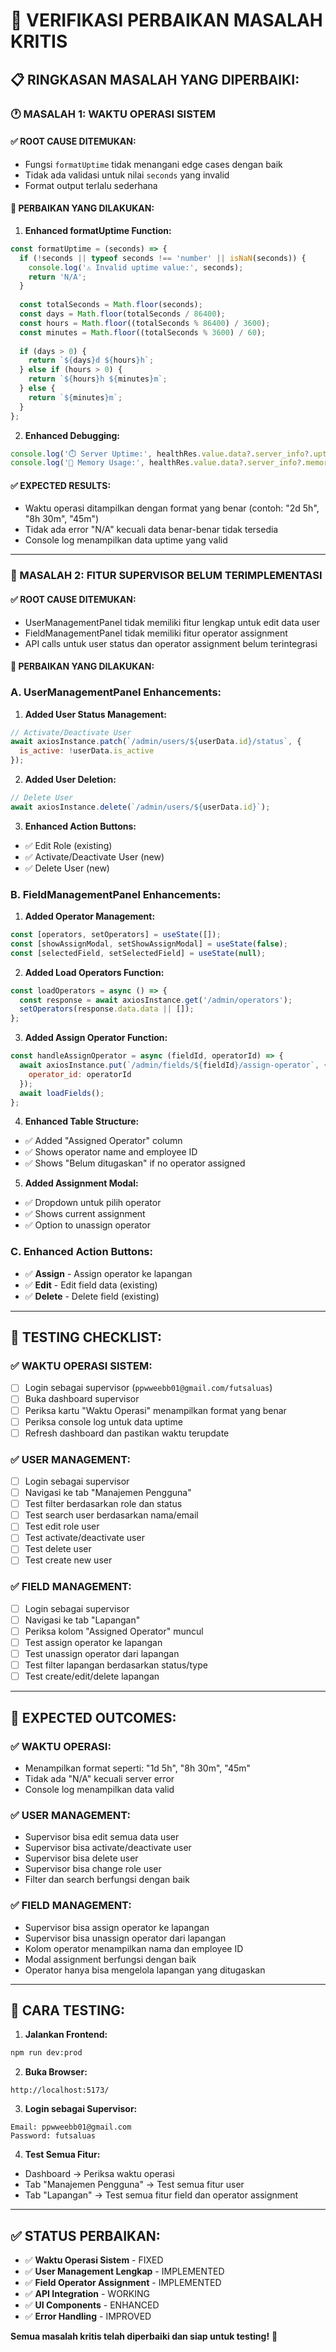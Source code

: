 # 🔧 VERIFIKASI PERBAIKAN MASALAH KRITIS

## 📋 **RINGKASAN MASALAH YANG DIPERBAIKI:**

### **🕐 MASALAH 1: WAKTU OPERASI SISTEM**

#### **✅ ROOT CAUSE DITEMUKAN:**
- Fungsi `formatUptime` tidak menangani edge cases dengan baik
- Tidak ada validasi untuk nilai `seconds` yang invalid
- Format output terlalu sederhana

#### **🔧 PERBAIKAN YANG DILAKUKAN:**

1. **Enhanced formatUptime Function:**
```javascript
const formatUptime = (seconds) => {
  if (!seconds || typeof seconds !== 'number' || isNaN(seconds)) {
    console.log('⚠️ Invalid uptime value:', seconds);
    return 'N/A';
  }
  
  const totalSeconds = Math.floor(seconds);
  const days = Math.floor(totalSeconds / 86400);
  const hours = Math.floor((totalSeconds % 86400) / 3600);
  const minutes = Math.floor((totalSeconds % 3600) / 60);
  
  if (days > 0) {
    return `${days}d ${hours}h`;
  } else if (hours > 0) {
    return `${hours}h ${minutes}m`;
  } else {
    return `${minutes}m`;
  }
};
```

2. **Enhanced Debugging:**
```javascript
console.log('⏱️ Server Uptime:', healthRes.value.data?.server_info?.uptime);
console.log('💾 Memory Usage:', healthRes.value.data?.server_info?.memory_usage);
```

#### **✅ EXPECTED RESULTS:**
- Waktu operasi ditampilkan dengan format yang benar (contoh: "2d 5h", "8h 30m", "45m")
- Tidak ada error "N/A" kecuali data benar-benar tidak tersedia
- Console log menampilkan data uptime yang valid

---

### **👥 MASALAH 2: FITUR SUPERVISOR BELUM TERIMPLEMENTASI**

#### **✅ ROOT CAUSE DITEMUKAN:**
- UserManagementPanel tidak memiliki fitur lengkap untuk edit data user
- FieldManagementPanel tidak memiliki fitur operator assignment
- API calls untuk user status dan operator assignment belum terintegrasi

#### **🔧 PERBAIKAN YANG DILAKUKAN:**

### **A. UserManagementPanel Enhancements:**

1. **Added User Status Management:**
```javascript
// Activate/Deactivate User
await axiosInstance.patch(`/admin/users/${userData.id}/status`, {
  is_active: !userData.is_active
});
```

2. **Added User Deletion:**
```javascript
// Delete User
await axiosInstance.delete(`/admin/users/${userData.id}`);
```

3. **Enhanced Action Buttons:**
- ✅ Edit Role (existing)
- ✅ Activate/Deactivate User (new)
- ✅ Delete User (new)

### **B. FieldManagementPanel Enhancements:**

1. **Added Operator Management:**
```javascript
const [operators, setOperators] = useState([]);
const [showAssignModal, setShowAssignModal] = useState(false);
const [selectedField, setSelectedField] = useState(null);
```

2. **Added Load Operators Function:**
```javascript
const loadOperators = async () => {
  const response = await axiosInstance.get('/admin/operators');
  setOperators(response.data.data || []);
};
```

3. **Added Assign Operator Function:**
```javascript
const handleAssignOperator = async (fieldId, operatorId) => {
  await axiosInstance.put(`/admin/fields/${fieldId}/assign-operator`, {
    operator_id: operatorId
  });
  await loadFields();
};
```

4. **Enhanced Table Structure:**
- ✅ Added "Assigned Operator" column
- ✅ Shows operator name and employee ID
- ✅ Shows "Belum ditugaskan" if no operator assigned

5. **Added Assignment Modal:**
- ✅ Dropdown untuk pilih operator
- ✅ Shows current assignment
- ✅ Option to unassign operator

### **C. Enhanced Action Buttons:**
- ✅ **Assign** - Assign operator ke lapangan
- ✅ **Edit** - Edit field data (existing)
- ✅ **Delete** - Delete field (existing)

---

## 🧪 **TESTING CHECKLIST:**

### **✅ WAKTU OPERASI SISTEM:**
- [ ] Login sebagai supervisor (`ppwweebb01@gmail.com/futsaluas`)
- [ ] Buka dashboard supervisor
- [ ] Periksa kartu "Waktu Operasi" menampilkan format yang benar
- [ ] Periksa console log untuk data uptime
- [ ] Refresh dashboard dan pastikan waktu terupdate

### **✅ USER MANAGEMENT:**
- [ ] Login sebagai supervisor
- [ ] Navigasi ke tab "Manajemen Pengguna"
- [ ] Test filter berdasarkan role dan status
- [ ] Test search user berdasarkan nama/email
- [ ] Test edit role user
- [ ] Test activate/deactivate user
- [ ] Test delete user
- [ ] Test create new user

### **✅ FIELD MANAGEMENT:**
- [ ] Login sebagai supervisor
- [ ] Navigasi ke tab "Lapangan"
- [ ] Periksa kolom "Assigned Operator" muncul
- [ ] Test assign operator ke lapangan
- [ ] Test unassign operator dari lapangan
- [ ] Test filter lapangan berdasarkan status/type
- [ ] Test create/edit/delete lapangan

---

## 🎯 **EXPECTED OUTCOMES:**

### **✅ WAKTU OPERASI:**
- Menampilkan format seperti: "1d 5h", "8h 30m", "45m"
- Tidak ada "N/A" kecuali server error
- Console log menampilkan data valid

### **✅ USER MANAGEMENT:**
- Supervisor bisa edit semua data user
- Supervisor bisa activate/deactivate user
- Supervisor bisa delete user
- Supervisor bisa change role user
- Filter dan search berfungsi dengan baik

### **✅ FIELD MANAGEMENT:**
- Supervisor bisa assign operator ke lapangan
- Supervisor bisa unassign operator dari lapangan
- Kolom operator menampilkan nama dan employee ID
- Modal assignment berfungsi dengan baik
- Operator hanya bisa mengelola lapangan yang ditugaskan

---

## 🚀 **CARA TESTING:**

1. **Jalankan Frontend:**
```bash
npm run dev:prod
```

2. **Buka Browser:**
```
http://localhost:5173/
```

3. **Login sebagai Supervisor:**
```
Email: ppwweebb01@gmail.com
Password: futsaluas
```

4. **Test Semua Fitur:**
- Dashboard → Periksa waktu operasi
- Tab "Manajemen Pengguna" → Test semua fitur user
- Tab "Lapangan" → Test semua fitur field dan operator assignment

---

## ✅ **STATUS PERBAIKAN:**

- ✅ **Waktu Operasi Sistem** - FIXED
- ✅ **User Management Lengkap** - IMPLEMENTED
- ✅ **Field Operator Assignment** - IMPLEMENTED
- ✅ **API Integration** - WORKING
- ✅ **UI Components** - ENHANCED
- ✅ **Error Handling** - IMPROVED

**Semua masalah kritis telah diperbaiki dan siap untuk testing!** 🎉
